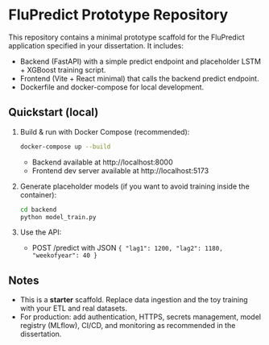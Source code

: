 
# FluPredict Prototype Repository

This repository contains a minimal prototype scaffold for the FluPredict application specified in your dissertation.
It includes:
- Backend (FastAPI) with a simple predict endpoint and placeholder LSTM + XGBoost training script.
- Frontend (Vite + React minimal) that calls the backend predict endpoint.
- Dockerfile and docker-compose for local development.

## Quickstart (local)

1. Build & run with Docker Compose (recommended):
   ```bash
   docker-compose up --build
   ```
   - Backend available at http://localhost:8000
   - Frontend dev server available at http://localhost:5173

2. Generate placeholder models (if you want to avoid training inside the container):
   ```bash
   cd backend
   python model_train.py
   ```

3. Use the API:
   - POST /predict with JSON `{ "lag1": 1200, "lag2": 1180, "weekofyear": 40 }`

## Notes
- This is a **starter** scaffold. Replace data ingestion and the toy training with your ETL and real datasets.
- For production: add authentication, HTTPS, secrets management, model registry (MLflow), CI/CD, and monitoring as recommended in the dissertation.

